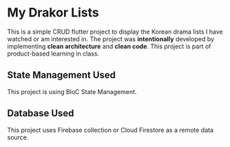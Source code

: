 # My Drakor Lists

This is a simple CRUD flutter project to display the Korean drama lists I have watched or am interested in.
The project was **intentionally** developed by implementing **clean architecture** and **clean code**.
This project is part of product-based learning in class.

## State Management Used
This project is using BloC State Management.

## Database Used
This project uses Firebase collection or Cloud Firestore as a remote data source.
